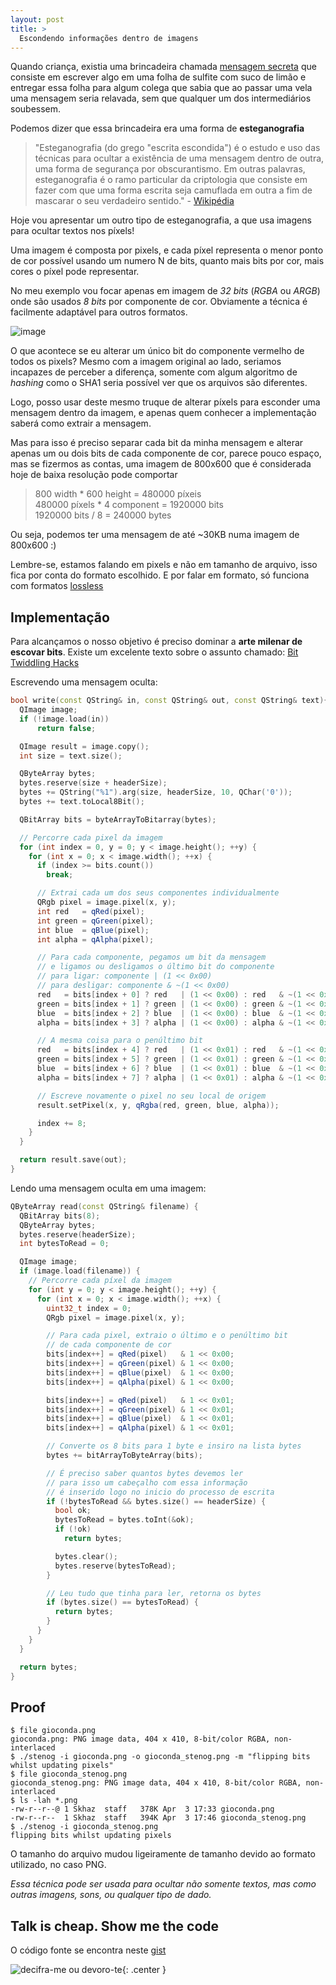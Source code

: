 ```yaml
---
layout: post
title: >
  Escondendo informações dentro de imagens
---
```


Quando criança, existia uma brincadeira chamada [mensagem secreta](http://educador.brasilescola.com/estrategias-ensino/mensagem-secreta.htm) que consiste em escrever algo em uma folha de sulfite com suco de limão e entregar essa folha para algum colega que sabia que ao passar uma vela uma mensagem seria relavada, sem que qualquer um dos intermediários soubessem.

Podemos dizer que essa brincadeira era uma forma de **esteganografia**

> "Esteganografia (do grego "escrita escondida") é o estudo e uso das técnicas para ocultar a existência de uma mensagem dentro de outra, uma forma de segurança por obscurantismo. Em outras palavras, esteganografia é o ramo particular da criptologia que consiste em fazer com que uma forma escrita seja camuflada em outra a fim de mascarar o seu verdadeiro sentido." - [Wikipédia](http://pt.wikipedia.org/wiki/Esteganografia)

Hoje vou apresentar um outro tipo de esteganografia, a que usa imagens para ocultar textos nos píxels!

Uma imagem é composta por pixels, e cada píxel representa o menor ponto de cor possível usando um numero N de bits, quanto mais bits por cor, mais cores o píxel pode representar.

No meu exemplo vou focar apenas em imagem de _32 bits_ (_RGBA_ ou _ARGB_) onde são usados _8 bits_ por componente de cor. Obviamente a técnica é facilmente adaptável para outros formatos.

![image](/public/2015-04-05-escondendo-informacoes-dentro-de-imagens/rgba.png "https://commons.wikimedia.org/wiki/File:HexRGBAbits.png")

O que acontece se eu alterar um único bit do componente vermelho de todos os pixels? Mesmo com a imagem original ao lado, seriamos incapazes de perceber a diferença, somente com algum algoritmo de _hashing_ como o SHA1 seria possível ver que os arquivos são diferentes.

Logo, posso usar deste mesmo truque de alterar píxels para esconder uma mensagem dentro da imagem, e apenas quem conhecer a implementação saberá como extrair a mensagem.

Mas para isso é preciso separar cada bit da minha mensagem e alterar apenas um ou dois bits de cada componente de cor, parece pouco espaço, mas se fizermos as contas, uma imagem de 800x600 que é considerada hoje de baixa resolução pode comportar

> 800 width * 600 height = 480000 píxeis  
> 480000 píxels * 4 component = 1920000 bits  
> 1920000 bits / 8 = 240000 bytes  

Ou seja, podemos ter uma mensagem de até ~30KB numa imagem de 800x600 :)

Lembre-se, estamos falando em pixels e não em tamanho de arquivo, isso fica por conta do formato escolhido. E por falar em formato, só funciona com formatos [lossless](http://en.wikipedia.org/wiki/Lossless_compression#Graphics)

## Implementação

Para alcançamos o nosso objetivo é preciso dominar a **arte milenar de escovar bits**. Existe um excelente texto sobre o assunto chamado: [Bit Twiddling Hacks](https://graphics.stanford.edu/~seander/bithacks.html)

Escrevendo uma mensagem oculta:

```cpp
bool write(const QString& in, const QString& out, const QString& text){
  QImage image;
  if (!image.load(in))
      return false;

  QImage result = image.copy();
  int size = text.size();

  QByteArray bytes;
  bytes.reserve(size + headerSize);
  bytes += QString("%1").arg(size, headerSize, 10, QChar('0'));
  bytes += text.toLocal8Bit();

  QBitArray bits = byteArrayToBitarray(bytes);

  // Percorre cada pixel da imagem
  for (int index = 0, y = 0; y < image.height(); ++y) {
    for (int x = 0; x < image.width(); ++x) {
      if (index >= bits.count())
        break;

      // Extrai cada um dos seus componentes individualmente
      QRgb pixel = image.pixel(x, y);
      int red   = qRed(pixel);
      int green = qGreen(pixel);
      int blue  = qBlue(pixel);
      int alpha = qAlpha(pixel);

      // Para cada componente, pegamos um bit da mensagem
      // e ligamos ou desligamos o último bit do componente
      // para ligar: componente | (1 << 0x00)
      // para desligar: componente & ~(1 << 0x00)
      red   = bits[index + 0] ? red   | (1 << 0x00) : red   & ~(1 << 0x00);
      green = bits[index + 1] ? green | (1 << 0x00) : green & ~(1 << 0x00);
      blue  = bits[index + 2] ? blue  | (1 << 0x00) : blue  & ~(1 << 0x00);
      alpha = bits[index + 3] ? alpha | (1 << 0x00) : alpha & ~(1 << 0x00);

      // A mesma coisa para o penúltimo bit
      red   = bits[index + 4] ? red   | (1 << 0x01) : red   & ~(1 << 0x01);
      green = bits[index + 5] ? green | (1 << 0x01) : green & ~(1 << 0x01);
      blue  = bits[index + 6] ? blue  | (1 << 0x01) : blue  & ~(1 << 0x01);
      alpha = bits[index + 7] ? alpha | (1 << 0x01) : alpha & ~(1 << 0x01);

      // Escreve novamente o pixel no seu local de origem
      result.setPixel(x, y, qRgba(red, green, blue, alpha));

      index += 8;
    }
  }

  return result.save(out);
}
```

Lendo uma mensagem oculta em uma imagem:

```cpp
QByteArray read(const QString& filename) {
  QBitArray bits(8);
  QByteArray bytes;
  bytes.reserve(headerSize);
  int bytesToRead = 0;

  QImage image;
  if (image.load(filename)) {
    // Percorre cada píxel da imagem
    for (int y = 0; y < image.height(); ++y) {
      for (int x = 0; x < image.width(); ++x) {
        uint32_t index = 0;
        QRgb pixel = image.pixel(x, y);

        // Para cada pixel, extraio o último e o penúltimo bit
        // de cada componente de cor
        bits[index++] = qRed(pixel)   & 1 << 0x00;
        bits[index++] = qGreen(pixel) & 1 << 0x00;
        bits[index++] = qBlue(pixel)  & 1 << 0x00;
        bits[index++] = qAlpha(pixel) & 1 << 0x00;

        bits[index++] = qRed(pixel)   & 1 << 0x01;
        bits[index++] = qGreen(pixel) & 1 << 0x01;
        bits[index++] = qBlue(pixel)  & 1 << 0x01;
        bits[index++] = qAlpha(pixel) & 1 << 0x01;

        // Converte os 8 bits para 1 byte e insiro na lista bytes
        bytes += bitArrayToByteArray(bits);

        // É preciso saber quantos bytes devemos ler
        // para isso um cabeçalho com essa informação
        // é inserido logo no inicio do processo de escrita
        if (!bytesToRead && bytes.size() == headerSize) {
          bool ok;
          bytesToRead = bytes.toInt(&ok);
          if (!ok)
            return bytes;

          bytes.clear();
          bytes.reserve(bytesToRead);
        }

        // Leu tudo que tinha para ler, retorna os bytes
        if (bytes.size() == bytesToRead) {
          return bytes;
        }
      }
    }
  }

  return bytes;
}
```

## Proof

```
$ file gioconda.png
gioconda.png: PNG image data, 404 x 410, 8-bit/color RGBA, non-interlaced
$ ./stenog -i gioconda.png -o gioconda_stenog.png -m "flipping bits whilst updating pixels"
$ file gioconda_stenog.png
gioconda_stenog.png: PNG image data, 404 x 410, 8-bit/color RGBA, non-interlaced
$ ls -lah *.png
-rw-r--r--@ 1 Skhaz  staff   378K Apr  3 17:33 gioconda.png
-rw-r--r--  1 Skhaz  staff   394K Apr  3 17:46 gioconda_stenog.png
$ ./stenog -i gioconda_stenog.png
flipping bits whilst updating pixels
```

O tamanho do arquivo mudou ligeiramente de tamanho devido ao formato utilizado, no caso PNG.

_Essa técnica pode ser usada para ocultar não somente textos, mas como outras imagens, sons, ou qualquer tipo de dado._

## Talk is cheap. Show me the code

O código fonte se encontra neste [gist](https://gist.github.com/skhaz/4e83e245f41560634be4)

![decifra-me ou devoro-te](/public/2015-04-05-escondendo-informacoes-dentro-de-imagens/gioconda_stenog.png){: .center }
